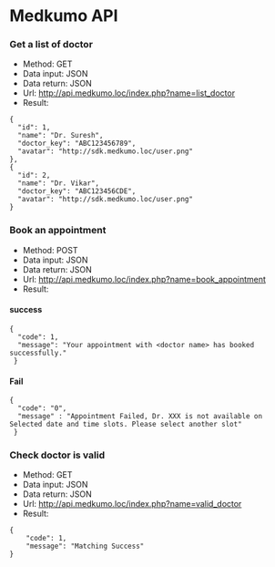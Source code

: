 Medkumo API
===
### Get a list of doctor
+ Method: GET
+ Data input: JSON
+ Data return: JSON
+ Url: http://api.medkumo.loc/index.php?name=list_doctor
+ Result:  
```  
{
  "id": 1,
  "name": "Dr. Suresh",
  "doctor_key": "ABC123456789",
  "avatar": "http://sdk.medkumo.loc/user.png"
},
{
  "id": 2,
  "name": "Dr. Vikar",
  "doctor_key": "ABC123456CDE",
  "avatar": "http://sdk.medkumo.loc/user.png"
}
```           
### Book an appointment
+ Method: POST
+ Data input: JSON
+ Data return: JSON
+ Url: http://api.medkumo.loc/index.php?name=book_appointment
+ Result:
#### success  
```
{
  "code": 1,
  "message": "Your appointment with <doctor name> has booked successfully."
 }
```  
#### Fail  
```
{
  "code": "0",
  "message" : "Appointment Failed, Dr. XXX is not available on Selected date and time slots. Please select another slot"
 }           
```
### Check doctor is valid
+ Method: GET
+ Data input: JSON
+ Data return: JSON
+ Url: http://api.medkumo.loc/index.php?name=valid_doctor
+ Result:
```    
{
    "code": 1,
    "message": "Matching Success"
}
```
